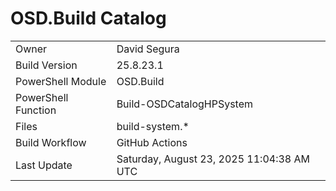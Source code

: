 ﻿# OSD.Build Catalog

| | |
|-|-|
| Owner | David Segura |
| Build Version | 25.8.23.1 |
| PowerShell Module | OSD.Build |
| PowerShell Function | Build-OSDCatalogHPSystem |
| Files | build-system.* |
| Build Workflow | GitHub Actions |
| Last Update | Saturday, August 23, 2025 11:04:38 AM UTC |
